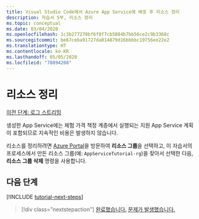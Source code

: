 ```yaml
---
title: Visual Studio Code에서 Azure App Service에 배포 후 리소스 정리
description: 자습서 5부, 리소스 정리
ms.topic: conceptual
ms.date: 03/04/2020
ms.openlocfilehash: 1c3b277270bf6f8f7cb5884b7bb56ce2c9b3368c
ms.sourcegitcommit: be67ceba91727da014879d16bbbbc19756ee22e2
ms.translationtype: HT
ms.contentlocale: ko-KR
ms.lasthandoff: 05/05/2020
ms.locfileid: "78894208"
---
```

# <a name="clean-up-resources"></a>리소스 정리

[이전 단계: 로그 스트리밍](tutorial-vscode-azure-app-service-node-04.md)

생성한 App Service에는 체험 가격 책정 계층에서 실행되는 지원 App Service 계획이 포함되므로 지속적인 비용은 발생하지 않습니다.

리소스를 정리하려면 [Azure Portal](https://portal.azure.com)을 방문하여 **리소스 그룹**을 선택하고, 이 자습서의 프로세스에서 만든 리소스 그룹(예: `AppServiceTutorial-rg`)을 찾아서 선택한 다음, **리소스 그룹 삭제** 명령을 사용합니다.

## <a name="next-steps"></a>다음 단계

[!INCLUDE [tutorial-next-steps](includes/tutorial-next-steps.md)]

> [!div class="nextstepaction"]
> [완료했습니다.](node-howto-deploy-web-app.md) [문제가 발생했습니다.](https://www.research.net/r/PWZWZ52?tutorial=node-deployment-azureappservice&step=clean-up-resources)

